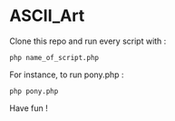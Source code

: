 # ASCII_Art

<p>Clone this repo and run every script with :</p>
<code>php name_of_script.php</code></br>

<p>For instance, to run pony.php :</p>
<code>php pony.php</code></br>

<p>Have fun !</p>

